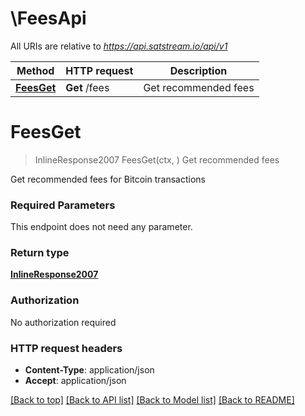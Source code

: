 # \FeesApi

All URIs are relative to *https://api.satstream.io/api/v1*

Method | HTTP request | Description
------------- | ------------- | -------------
[**FeesGet**](FeesApi.md#FeesGet) | **Get** /fees | Get recommended fees


# **FeesGet**
> InlineResponse2007 FeesGet(ctx, )
Get recommended fees

Get recommended fees for Bitcoin transactions

### Required Parameters
This endpoint does not need any parameter.

### Return type

[**InlineResponse2007**](inline_response_200_7.md)

### Authorization

No authorization required

### HTTP request headers

 - **Content-Type**: application/json
 - **Accept**: application/json

[[Back to top]](#) [[Back to API list]](../README.md#documentation-for-api-endpoints) [[Back to Model list]](../README.md#documentation-for-models) [[Back to README]](../README.md)


